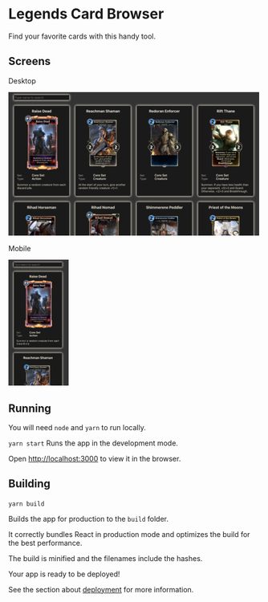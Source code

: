 # Legends Card Browser
Find your favorite cards with this handy tool.

## Screens

Desktop

<img src="public/screenshot.png" width="500" />

Mobile

<img src="public/screenshot-mobile.png" width="120" />

## Running
You will need `node` and `yarn` to run locally.

`yarn start`
Runs the app in the development mode.

Open [http://localhost:3000](http://localhost:3000) to view it in the browser.

## Building

`yarn build`

Builds the app for production to the `build` folder.

It correctly bundles React in production mode and optimizes the build for the best performance.

The build is minified and the filenames include the hashes.

Your app is ready to be deployed!

See the section about [deployment](https://facebook.github.io/create-react-app/docs/deployment) for more information.
